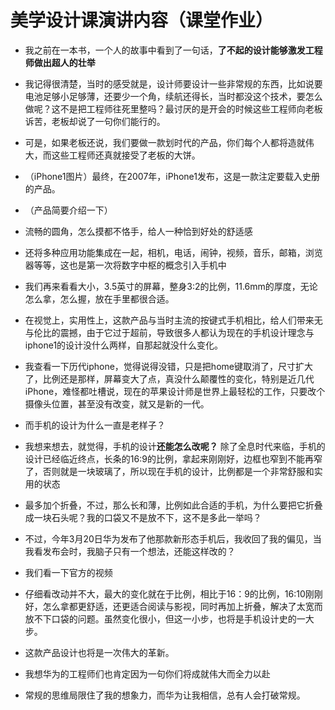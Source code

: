 # 美学设计课演讲内容（课堂作业）

- 我之前在一本书，一个人的故事中看到了一句话，**了不起的设计能够激发工程师做出超人的壮举** 

- 我记得很清楚，当时的感受就是，设计师要设计一些非常规的东西，比如说要电池足够小足够薄，还要少一个角，续航还得长，当时都没这个技术，要怎么做呢？这不是把工程师往死里整吗？最讨厌的是开会的时候这些工程师向老板诉苦，老板却说了一句你们能行的。

- 可是，如果老板还说，我们要做一款划时代的产品，你们每个人都将造就伟大，而这些工程师还真就接受了老板的大饼。

- （iPhone1图片）最终，在2007年，iPhone1发布，这是一款注定要载入史册的产品。
- （产品简要介绍一下）
- 流畅的圆角，怎么摸都不恪手，给人一种恰到好处的舒适感
- 还将多种应用功能集成在一起，相机，电话，闹钟，视频，音乐，邮箱，浏览器等等，这也是第一次将数字中枢的概念引入手机中
- 我们再来看看大小，3.5英寸的屏幕，整身3:2的比例，11.6mm的厚度，无论怎么拿，怎么握，放在手里都很合适。

- 在视觉上，实用性上，这款产品与当时主流的按键式手机相比，给人们带来无与伦比的震撼，由于它过于超前，导致很多人都认为现在的手机设计理念与iphone1的设计没什么两样，自那起就没什么变化。

- 我查看一下历代iphone，觉得说得没错，只是把home键取消了，尺寸扩大了，比例还是那样，屏幕变大了点，真没什么颠覆性的变化，特别是近几代iPhone，难怪都吐槽说，现在的苹果设计师是世界上最轻松的工作，只要改个摄像头位置，甚至没有改变，就又是新的一代。

- 而手机的设计为什么一直是老样子？

- 我想来想去，就觉得，手机的设计**还能怎么改呢？** 除了全息时代来临，手机的设计已经临近终点，长条的16:9的比例，拿起来刚刚好，边框也窄到不能再窄了，否则就是一块玻璃了，所以现在手机的设计，比例都是一个非常舒服和实用的状态

- 最多加个折叠，不过，那么长和薄，比例如此合适的手机，为什么要把它折叠成一块石头呢？我的口袋又不是放不下，这不是多此一举吗？

- 不过，今年3月20日华为发布了他那款新形态手机后，我收回了我的偏见，当我看发布会时，我脑子只有一个想法，还能这样改的？

- 我们看一下官方的视频

- 仔细看改动并不大，最大的变化就在于比例，相比于16：9的比例，16:10刚刚好，怎么拿都更舒适，还更适合阅读与影视，同时再加上折叠，解决了太宽而放不下口袋的问题。虽然变化很小，但这一小步，也将是手机设计史的一大步。

- 这款产品设计也将是一次伟大的革新。
- 我想华为的工程师们也肯定因为一句你们将成就伟大而全力以赴
- 常规的思维局限住了我的想象力，而华为让我相信，总有人会打破常规。
